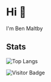# Hi 👋

I'm Ben Maltby

## Stats

![Top Langs](https://github-readme-stats.vercel.app/api/top-langs/?username=BenMaltby&hide=TeX&layout=compact&theme=prussian)

![Visitor Badge](https://visitor-badge.laobi.icu/badge?page_id=BenMaltby.BenMaltby)

<!--
**BenMaltby/BenMaltby** is a ✨ _special_ ✨ repository because its `README.md` (this file) appears on your GitHub profile.

Here are some ideas to get you started:

- 🔭 I’m currently working on ...
- 🌱 I’m currently learning ...
- 👯 I’m looking to collaborate on ...
- 🤔 I’m looking for help with ...
- 💬 Ask me about ...
- 📫 How to reach me: ...
- 😄 Pronouns: ...
- ⚡ Fun fact: ...
-->
